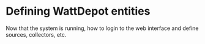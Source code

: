 # Defining WattDepot entities

Now that the system is running, how to login to the web interface and define sources, collectors, etc.
